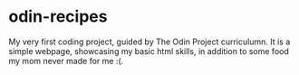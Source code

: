 # odin-recipes
My very first coding project, guided by The Odin Project curriculumn. It is a simple webpage, showcasing my basic html skills, in addition to some food my mom never made for me :(.
